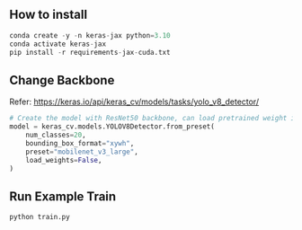 ## How to install
```python
conda create -y -n keras-jax python=3.10
conda activate keras-jax
pip install -r requirements-jax-cuda.txt
```

## Change Backbone
Refer: https://keras.io/api/keras_cv/models/tasks/yolo_v8_detector/
```python
# Create the model with ResNet50 backbone, can load pretrained weight if needed
model = keras_cv.models.YOLOV8Detector.from_preset(
    num_classes=20,
    bounding_box_format="xywh",
    preset="mobilenet_v3_large",
    load_weights=False,
)
```

## Run Example Train
```python
python train.py
```
